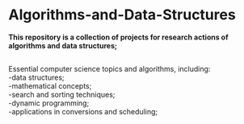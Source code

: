 # Algorithms-and-Data-Structures
**This repository is a collection of projects for research actions of algorithms and data structures;**
##
Essential computer science topics and algorithms, including:  
-data structures;  
-mathematical concepts;  
-search and sorting techniques;  
-dynamic programming;  
-applications in conversions and scheduling;  
